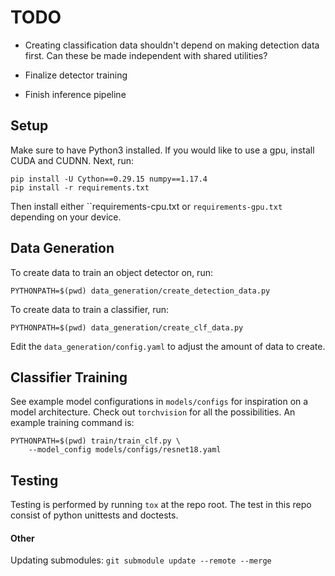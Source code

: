 # TODO
* Creating classification data shouldn't depend on making detection data first.
Can these be made independent with shared utilities?

* Finalize detector training

* Finish inference pipeline

## Setup
Make sure to have Python3 installed. If you would like to use a gpu, install 
CUDA and CUDNN. Next, run:
```
pip install -U Cython==0.29.15 numpy==1.17.4
pip install -r requirements.txt
```
Then install either ``requirements-cpu.txt or `requirements-gpu.txt` depending 
on your device.

## Data Generation
To create data to train an object detector on, run:
```
PYTHONPATH=$(pwd) data_generation/create_detection_data.py 
```

To create data to train a classifier, run:
```
PYTHONPATH=$(pwd) data_generation/create_clf_data.py 
```
Edit the `data_generation/config.yaml` to adjust the amount of data to create.


## Classifier Training
See example model configurations in `models/configs` for inspiration on a model 
architecture. Check out `torchvision` for all the possibilities. An example 
training command is:
```
PYTHONPATH=$(pwd) train/train_clf.py \
    --model_config models/configs/resnet18.yaml 
```

## Testing
Testing is performed by running `tox` at the repo root. The test in this repo consist of python unittests and doctests.

#### Other
Updating submodules: `git submodule update --remote --merge`